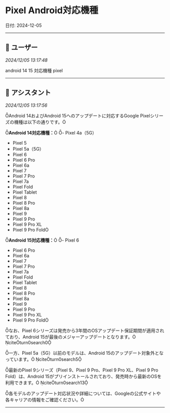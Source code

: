 # Pixel Android対応機種

日付: 2024-12-05

---

## 👤 ユーザー
*2024/12/05 13:17:48*

android 14 15 対応機種 pixel

---

## 🤖 アシスタント
*2024/12/05 13:17:56*

Android 14およびAndroid 15へのアップデートに対応するGoogle Pixelシリーズの機種は以下の通りです。

**Android 14対応機種：**
- Pixel 4a（5G）
- Pixel 5
- Pixel 5a（5G）
- Pixel 6
- Pixel 6 Pro
- Pixel 6a
- Pixel 7
- Pixel 7 Pro
- Pixel 7a
- Pixel Fold
- Pixel Tablet
- Pixel 8
- Pixel 8 Pro
- Pixel 8a
- Pixel 9
- Pixel 9 Pro
- Pixel 9 Pro XL
- Pixel 9 Pro Fold

**Android 15対応機種：**
- Pixel 6
- Pixel 6 Pro
- Pixel 6a
- Pixel 7
- Pixel 7 Pro
- Pixel 7a
- Pixel Fold
- Pixel Tablet
- Pixel 8
- Pixel 8 Pro
- Pixel 8a
- Pixel 9
- Pixel 9 Pro
- Pixel 9 Pro XL
- Pixel 9 Pro Fold

なお、Pixel 6シリーズは発売から3年間のOSアップデート保証期間が適用されており、Android 15が最後のメジャーアップデートとなります。 citeturn0search0

一方、Pixel 5a（5G）以前のモデルは、Android 15のアップデート対象外となっています。 citeturn0search5

最新のPixel 9シリーズ（Pixel 9、Pixel 9 Pro、Pixel 9 Pro XL、Pixel 9 Pro Fold）は、Android 15がプリインストールされており、発売時から最新のOSを利用できます。 citeturn0search13

各モデルのアップデート対応状況や詳細については、Googleの公式サイトや各キャリアの情報をご確認ください。

---
